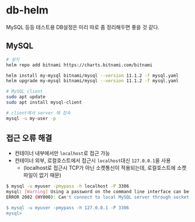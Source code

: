 # db-helm

MySQL 등등 테스트용 DB설정은 미리 따로 좀 정리해두면 좋을 것 같다.

## MySQL

```sh
# 설치
helm repo add bitnami https://charts.bitnami.com/bitnami

helm install my-mysql bitnami/mysql --version 11.1.2 -f mysql.yaml
helm upgrade my-mysql bitnami/mysql --version 11.1.2 -f mysql.yaml

# MySQL client
sudo apt update
sudo apt install mysql-client

# client에서 server 에 접속
mysql -u my-user -p
```

## 접근 오류 해결

- 컨테이너 내부에서만 `localhost`로 접근 가능
- 컨테이너 외부, 로컬호스트에서 접근시 `localhost`대신 `127.0.0.1`을 사용
  - (localhost로 접근시 TCP가 아닌 소켓통신이 적용되는데, 로컬호스트에 소켓파일이 없기 때문)

```sh
$ mysql -u myuser -pmypass -h localhost -P 3306
mysql: [Warning] Using a password on the command line interface can be insecure.
ERROR 2002 (HY000): Can't connect to local MySQL server through socket '/var/run/mysqld/mysqld.sock' (2)

$ mysql -u myuser -pmypass -h 127.0.0.1 -P 3306
mysql>
```
